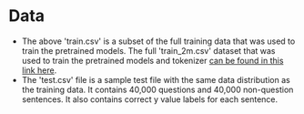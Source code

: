 # Data
* The above 'train.csv' is a subset of the full training data that was used to train the pretrained models. The full 'train_2m.csv' dataset that was used to train the pretrained models and tokenizer [can be found in this link here](https://storage.googleapis.com/question_nonquestion_classifier/cloud%20files/train_2m.csv).
* The 'test.csv' file is a sample test file with the same data distribution as the training data. It contains 40,000 questions and 40,000 non-question sentences. It also contains correct y value labels for each sentence.
